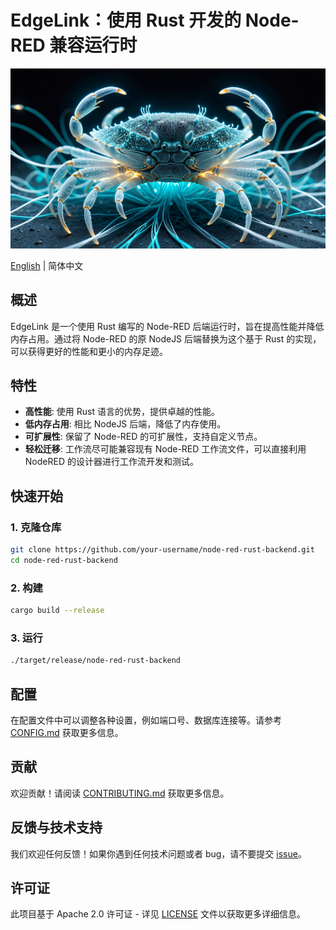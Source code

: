 # EdgeLink：使用 Rust 开发的 Node-RED 兼容运行时

![Node-RED Rust Backend](assets/banner.jpg)

[English](README.md) | 简体中文

## 概述

EdgeLink 是一个使用 Rust 编写的 Node-RED 后端运行时，旨在提高性能并降低内存占用。通过将 Node-RED 的原 NodeJS 后端替换为这个基于 Rust 的实现，可以获得更好的性能和更小的内存足迹。

## 特性

- **高性能**: 使用 Rust 语言的优势，提供卓越的性能。
- **低内存占用**: 相比 NodeJS 后端，降低了内存使用。
- **可扩展性**: 保留了 Node-RED 的可扩展性，支持自定义节点。
- **轻松迁移**: 工作流尽可能兼容现有 Node-RED 工作流文件，可以直接利用 NodeRED 的设计器进行工作流开发和测试。

## 快速开始

### 1. 克隆仓库

```bash
git clone https://github.com/your-username/node-red-rust-backend.git
cd node-red-rust-backend
```

### 2. 构建

```bash
cargo build --release
```

### 3. 运行

```bash
./target/release/node-red-rust-backend
```

## 配置

在配置文件中可以调整各种设置，例如端口号、数据库连接等。请参考 [CONFIG.md](docs/CONFIG.md) 获取更多信息。

## 贡献

欢迎贡献！请阅读 [CONTRIBUTING.md](.github/CONTRIBUTING.md) 获取更多信息。

## 反馈与技术支持

我们欢迎任何反馈！如果你遇到任何技术问题或者 bug，请不要提交 [issue](https://github.com/edge-link/edgelink-rust/issues)。

## 许可证

此项目基于 Apache 2.0 许可证 - 详见 [LICENSE](LICENSE) 文件以获取更多详细信息。